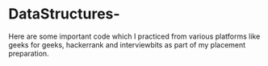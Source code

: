 # DataStructures-
Here are some important code which I practiced from various platforms like geeks for geeks, hackerrank and interviewbits as part of my placement preparation.
